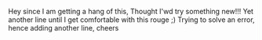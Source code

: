Hey since I am getting a hang of this,
Thought I'wd try something new!!! 
Yet another line until I get comfortable with this rouge ;)
Trying to solve an error, hence adding another line, cheers 
